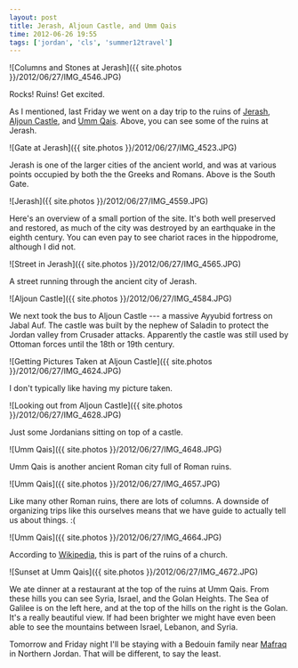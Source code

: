 ```yaml
---
layout: post
title: Jerash, Aljoun Castle, and Umm Qais
time: 2012-06-26 19:55
tags: ['jordan', 'cls', 'summer12travel']
---
```


![Columns and Stones at Jerash]({{ site.photos }}/2012/06/27/IMG_4546.JPG)

Rocks! Ruins! Get excited.

As I mentioned, last Friday we went on a day trip to the ruins of [Jerash](http://en.wikipedia.org/wiki/Jerash), [Aljoun Castle](http://en.wikipedia.org/wiki/Ajloun_Castle), and [Umm Qais](http://en.wikipedia.org/wiki/Umm_Qais). Above, you can see some of the ruins at Jerash.

![Gate at Jerash]({{ site.photos }}/2012/06/27/IMG_4523.JPG)

Jerash is one of the larger cities of the ancient world, and was at various points occupied by both the the Greeks and Romans. Above is the South Gate.

![Jerash]({{ site.photos }}/2012/06/27/IMG_4559.JPG)

Here's an overview of a small portion of the site. It's both well preserved and restored, as much of the city was destroyed by an earthquake in the eighth century. You can even pay to see chariot races in the hippodrome, although I did not.

![Street in Jerash]({{ site.photos }}/2012/06/27/IMG_4565.JPG)

A street running through the ancient city of Jerash.

![Aljoun Castle]({{ site.photos }}/2012/06/27/IMG_4584.JPG)

We next took the bus to Aljoun Castle --- a massive Ayyubid fortress on Jabal Auf. The castle was built by the nephew of Saladin to protect the Jordan valley from Crusader attacks. Apparently the castle was still used by Ottoman forces until the 18th or 19th century.

![Getting Pictures Taken at Aljoun Castle]({{ site.photos }}/2012/06/27/IMG_4624.JPG)

I don't typically like having my picture taken.

![Looking out from Aljoun Castle]({{ site.photos }}/2012/06/27/IMG_4628.JPG)

Just some Jordanians sitting on top of a castle.

![Umm Qais]({{ site.photos }}/2012/06/27/IMG_4648.JPG)

Umm Qais is another ancient Roman city full of Roman ruins.

![Umm Qais]({{ site.photos }}/2012/06/27/IMG_4657.JPG)

Like many other Roman ruins, there are lots of columns. A downside of organizing trips like this ourselves means that we have guide to actually tell us about things. :(

![Umm Qais]({{ site.photos }}/2012/06/27/IMG_4664.JPG)

According to [Wikipedia](http://en.wikipedia.org/wiki/Umm_Qais), this is part of the ruins of a church.

![Sunset at Umm Qais]({{ site.photos }}/2012/06/27/IMG_4672.JPG)

We ate dinner at a restaurant at the top of the ruins at Umm Qais. From these hills you can see Syria, Israel, and the Golan Heights. The Sea of Galilee is on the left here, and at the top of the hills on the right is the Golan. It's a really beautiful view. If had been brighter we might have even been able to see the mountains between Israel, Lebanon, and Syria.

Tomorrow and Friday night I'll be staying with a Bedouin family near [Mafraq](http://en.wikipedia.org/wiki/Mafraq_Governorate) in Northern Jordan. That will be different, to say the least.
